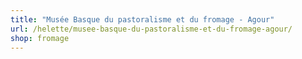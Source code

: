 ```yaml
---
title: "Musée Basque du pastoralisme et du fromage - Agour"
url: /helette/musee-basque-du-pastoralisme-et-du-fromage-agour/
shop: fromage
---
```

